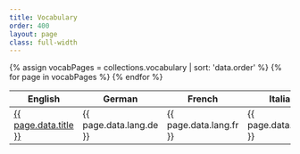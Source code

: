 ```yaml
---
title: Vocabulary
order: 400
layout: page
class: full-width
---
```


<table class="vocab-table">
  <thead>
    <tr>
      <th>English</th>
      <th>German</th>
      <th>French</th>
      <th>Italian</th>
      <th>Chinese</th>
    </tr>
  </thead>
  <tbody>
{% assign vocabPages = collections.vocabulary | sort: 'data.order' %}
{% for page in vocabPages %}
  <tr>
    <td><a href="{{ page.url}}">{{ page.data.title }}</a></td>
    <td>{{ page.data.lang.de }}</td>
    <td>{{ page.data.lang.fr }}</td>
    <td>{{ page.data.lang.it }}</td>
    <td>{{ page.data.lang.zh }}</td>
  </tr>
{% endfor %}
  </tbody>
</table>

